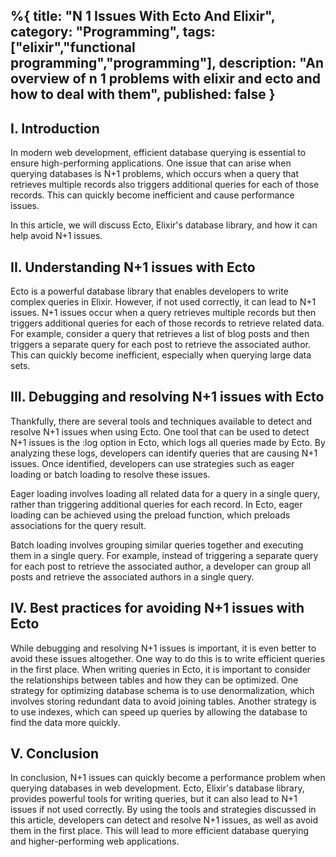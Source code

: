 %{
title: "N 1 Issues With Ecto And Elixir",
category: "Programming",
tags: ["elixir","functional programming","programming"],
description: "An overview of n 1 problems with elixir and ecto and how to deal with them",
published: false
}
---

<!--An overview of N+1 problems with elixir and Ecto and how to deal with them-->
## I. Introduction

<!-- Definition of N+1 issues and why they are a problem -->
In modern web development, efficient database querying is essential to ensure high-performing applications. One issue that can arise when querying databases is N+1 problems, which occurs when a query that retrieves multiple records also triggers additional queries for each of those records. This can quickly become inefficient and cause performance issues. 

In this article, we will discuss Ecto, Elixir's database library, and how it can help avoid N+1 issues.
<!-- Overview of Ecto, Elixir's database library -->

## II. Understanding N+1 issues with Ecto

<!-- How N+1 issues can occur when using Ecto -->
Ecto is a powerful database library that enables developers to write complex queries in Elixir. However, if not used correctly, it can lead to N+1 issues. N+1 issues occur when a query retrieves multiple records but then triggers additional queries for each of those records to retrieve related data. For example, consider a query that retrieves a list of blog posts and then triggers a separate query for each post to retrieve the associated author. This can quickly become inefficient, especially when querying large data sets.


<!-- Examples of N+1 issues with Ecto queries -->

## III. Debugging and resolving N+1 issues with Ecto

<!-- Tools and techniques for detecting N+1 issues in your Ecto code -->
Thankfully, there are several tools and techniques available to detect and resolve N+1 issues when using Ecto. One tool that can be used to detect N+1 issues is the :log option in Ecto, which logs all queries made by Ecto. By analyzing these logs, developers can identify queries that are causing N+1 issues. Once identified, developers can use strategies such as eager loading or batch loading to resolve these issues.

Eager loading involves loading all related data for a query in a single query, rather than triggering additional queries for each record. In Ecto, eager loading can be achieved using the preload function, which preloads associations for the query result.

Batch loading involves grouping similar queries together and executing them in a single query. For example, instead of triggering a separate query for each post to retrieve the associated author, a developer can group all posts and retrieve the associated authors in a single query.
<!-- Strategies for resolving N+1 issues, such as using eager loading or batch loading -->

## IV. Best practices for avoiding N+1 issues with Ecto

While debugging and resolving N+1 issues is important, it is even better to avoid these issues altogether. One way to do this is to write efficient queries in the first place. When writing queries in Ecto, it is important to consider the relationships between tables and how they can be optimized. One strategy for optimizing database schema is to use denormalization, which involves storing redundant data to avoid joining tables. Another strategy is to use indexes, which can speed up queries by allowing the database to find the data more quickly.

<!-- Tips for writing efficient Ecto queries that avoid N+1 issues -->

<!-- Strategies for optimizing your database schema to reduce the likelihood of N+1 issues -->

## V. Conclusion

In conclusion, N+1 issues can quickly become a performance problem when querying databases in web development. Ecto, Elixir's database library, provides powerful tools for writing queries, but it can also lead to N+1 issues if not used correctly. By using the tools and strategies discussed in this article, developers can detect and resolve N+1 issues, as well as avoid them in the first place. This will lead to more efficient database querying and higher-performing web applications.

<!-- Recap of the steps to detect and resolve N+1 issues with Ecto -->
<!-- Tips for avoiding N+1 issues in your Ecto code. -->